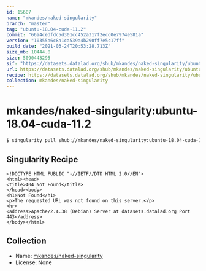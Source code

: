 ```yaml
---
id: 15607
name: "mkandes/naked-singularity"
branch: "master"
tag: "ubuntu-18.04-cuda-11.2"
commit: "66a4cedfdc5d301cc452a317f2ecd0e7974e581a"
version: "10355a6c8a1ca539a4b290ff7e5c17ff"
build_date: "2021-03-24T20:53:28.713Z"
size_mb: 10444.0
size: 5090443295
sif: "https://datasets.datalad.org/shub/mkandes/naked-singularity/ubuntu-18.04-cuda-11.2/2021-03-24-66a4cedf-10355a6c/10355a6c8a1ca539a4b290ff7e5c17ff.sif"
url: https://datasets.datalad.org/shub/mkandes/naked-singularity/ubuntu-18.04-cuda-11.2/2021-03-24-66a4cedf-10355a6c/
recipe: https://datasets.datalad.org/shub/mkandes/naked-singularity/ubuntu-18.04-cuda-11.2/2021-03-24-66a4cedf-10355a6c/Singularity
collection: mkandes/naked-singularity
---
```


# mkandes/naked-singularity:ubuntu-18.04-cuda-11.2

```bash
$ singularity pull shub://mkandes/naked-singularity:ubuntu-18.04-cuda-11.2
```

## Singularity Recipe

```singularity
<!DOCTYPE HTML PUBLIC "-//IETF//DTD HTML 2.0//EN">
<html><head>
<title>404 Not Found</title>
</head><body>
<h1>Not Found</h1>
<p>The requested URL was not found on this server.</p>
<hr>
<address>Apache/2.4.38 (Debian) Server at datasets.datalad.org Port 443</address>
</body></html>
```

## Collection

 - Name: [mkandes/naked-singularity](https://github.com/mkandes/naked-singularity)
 - License: None


